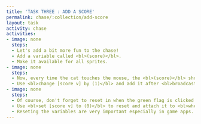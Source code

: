 ```yaml
---
title: 'TASK THREE : ADD A SCORE'
permalink: chase/:collection/add-score
layout: task
activity: chase
activities:
- image: none
  steps:
  - Let's add a bit more fun to the chase!
  - Add a variable called <bl>(score)</bl>.
  - Make it available for all sprites.
- image: none
  steps:
  - Now, every time the cat touches the mouse, the <bl>(score)</bl> should increase by 1.
  - Use <bl>change [score v] by (1)</bl> and add it after <bl>broadcast [chase v]</bl>.
- image: none
  steps:
  - Of course, don't forget to reset in when the green flag is clicked.
  - Use <bl>set [score v] to (0)</bl> to reset and attach it to <bl>when green flag clicked</bl>.
  - Reseting the variables are very important especially in game apps.
---
```

